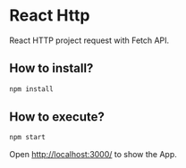 # React Http

React HTTP project request with Fetch API.

## How to install?

```sh
npm install
```

## How to execute?

```sh
npm start
```

Open [http://localhost:3000/](http://localhost:3000/) to show the App.
